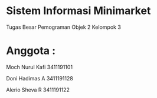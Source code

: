 # Sistem Informasi Minimarket
Tugas Besar Pemograman Objek 2 Kelompok 3
<h1>Anggota : </h1>
<p>Moch Nurul Kafi	3411191101</p>
<p>Doni Hadimas A	3411191128</p>
<p>Alerio Sheva R	3411191122</p>
